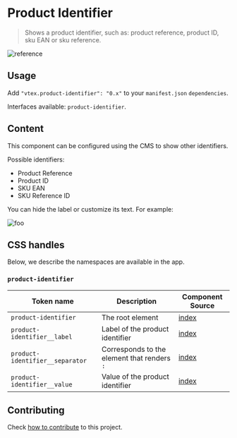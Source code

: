 # Product Identifier

> Shows a product identifier, such as: product reference, product ID, sku EAN or sku reference.

![reference](https://raw.githubusercontent.com/vtex-apps/product-identifier/master/print.png)

## Usage

Add `"vtex.product-identifier": "0.x"` to your `manifest.json` `dependencies`.

Interfaces available: `product-identifier`.

## Content

This component can be configured using the CMS to show other identifiers.

Possible identifiers:

- Product Reference
- Product ID
- SKU EAN
- SKU Reference ID

You can hide the label or customize its text. For example:

![foo](https://user-images.githubusercontent.com/60782333/90145130-004a0b80-dd56-11ea-9cbd-5ee621da4d69.png)

## CSS handles

Below, we describe the namespaces are available in the app.

### `product-identifier`

| Token name                      | Description                                 | Component Source                      |
| ------------------------------- | ------------------------------------------- | ------------------------------------- |
| `product-identifier`            | The root element                            | [index](/react/ProductIdentifier.tsx) |
| `product-identifier__label`     | Label of the product identifier             | [index](/react/ProductIdentifier.tsx) |
| `product-identifier__separator` | Corresponds to the element that renders `:` | [index](/react/ProductIdentifier.tsx) |
| `product-identifier__value`     | Value of the product identifier             | [index](/react/ProductIdentifier.tsx) |

## Contributing

Check [how to contribute](https://github.com/vtex-apps/awesome-io#contributing) to this project.
